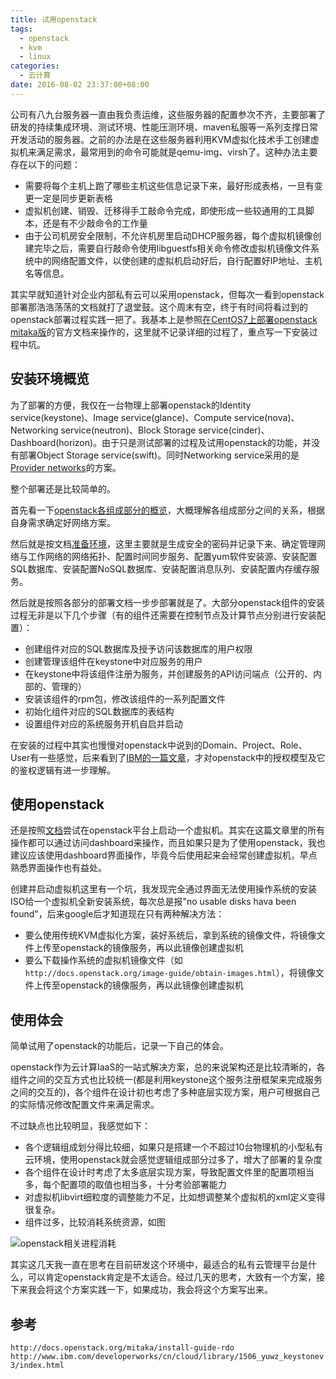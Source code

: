 ```yaml
---
title: 试用openstack
tags:
  - openstack
  - kvm
  - linux
categories:
  - 云计算
date: 2016-08-02 23:37:00+08:00
---
```

公司有八九台服务器一直由我负责运维，这些服务器的配置参次不齐，主要部署了研发的持续集成环境、测试环境、性能压测环境、maven私服等一系列支撑日常开发活动的服务器。之前的办法是在这些服务器利用KVM虚拟化技术手工创建虚拟机来满足需求，最常用到的命令可能就是qemu-img、virsh了。这种办法主要存在以下的问题：

* 需要将每个主机上跑了哪些主机这些信息记录下来，最好形成表格，一旦有变更一定是同步更新表格
* 虚拟机创建、销毁、迁移得手工敲命令完成，即使形成一些较通用的工具脚本，还是有不少敲命令的工作量
* 由于公司机房安全限制，不允许机房里启动DHCP服务器，每个虚拟机镜像创建完毕之后，需要自行敲命令使用libguestfs相关命令修改虚拟机镜像文件系统中的网络配置文件，以使创建的虚拟机启动好后，自行配置好IP地址、主机名等信息。

其实早就知道针对企业内部私有云可以采用openstack，但每次一看到openstack部署那浩浩荡荡的文档就打了退堂鼓。这个周末有空，终于有时间将看过到的openstack部署过程实践一把了。我基本上是参照[在CentOS7上部署openstack mitaka版](http://docs.openstack.org/mitaka/install-guide-rdo/)的官方文档来操作的，这里就不记录详细的过程了，重点写一下安装过程中坑。

## 安装环境概览

为了部署的方便，我仅在一台物理上部署openstack的Identity service(keystone)、Image service(glance)、Compute service(nova)、Networking service(neutron)、Block Storage service(cinder)、Dashboard(horizon)。由于只是测试部署的过程及试用openstack的功能，并没有部署Object Storage service(swift)。同时Networking service采用的是[Provider networks](http://docs.openstack.org/mitaka/install-guide-rdo/overview.html#id4)的方案。

整个部署还是比较简单的。

首先看一下[openstack各组成部分的概览](http://docs.openstack.org/mitaka/install-guide-rdo/overview.html)，大概理解各组成部分之间的关系，根据自身需求确定好网络方案。

然后就是按文档[准备环境](http://docs.openstack.org/mitaka/install-guide-rdo/environment.html)，这里主要就是生成安全的密码并记录下来、确定管理网络与工作网络的网络拓扑、配置时间同步服务、配置yum软件安装源、安装配置SQL数据库、安装配置NoSQL数据库、安装配置消息队列、安装配置内存缓存服务。

然后就是按照各部分的部署文档一步步部署就是了。大部分openstack组件的安装过程无非是以下几个步骤（有的组件还需要在控制节点及计算节点分别进行安装配置）：

* 创建组件对应的SQL数据库及授予访问该数据库的用户权限
* 创建管理该组件在keystone中对应服务的用户
* 在keystone中将该组件注册为服务，并创建服务的API访问端点（公开的、内部的、管理的）
* 安装该组件的rpm包，修改该组件的一系列配置文件
* 初始化组件对应的SQL数据库的表结构
* 设置组件对应的系统服务开机自启并启动

在安装的过程中其实也慢慢对openstack中说到的Domain、Project、Role、User有一些感觉，后来看到了[IBM的一篇文章](http://www.ibm.com/developerworks/cn/cloud/library/1506_yuwz_keystonev3/index.html)，才对openstack中的授权模型及它的鉴权逻辑有进一步理解。

##  使用openstack

还是按照[文档](http://docs.openstack.org/mitaka/install-guide-rdo/launch-instance.html)尝试在openstack平台上启动一个虚拟机。其实在这篇文章里的所有操作都可以通过访问dashboard来操作，而且如果只是为了使用openstack，我也建议应该使用dashboard界面操作，毕竟今后使用起来会经常创建虚拟机，早点熟悉界面操作也有益处。

创建并启动虚拟机这里有一个坑，我发现完全通过界面无法使用操作系统的安装ISO给一个虚拟机全新安装系统，每次总是报"no usable disks hava been found"，后来google后才知道现在只有两种解决方法：

* 要么使用传统KVM虚拟化方案，装好系统后，拿到系统的镜像文件，将镜像文件上传至openstack的镜像服务，再以此镜像创建虚拟机
* 要么下载操作系统的虚拟机镜像文件（如`http://docs.openstack.org/image-guide/obtain-images.html`），将镜像文件上传至openstack的镜像服务，再以此镜像创建虚拟机

## 使用体会

简单试用了openstack的功能后，记录一下自己的体会。

openstack作为云计算IaaS的一站式解决方案，总的来说架构还是比较清晰的，各组件之间的交互方式也比较统一(都是利用keystone这个服务注册框架来完成服务之间的交互的)，各个组件在设计初也考虑了多种底层实现方案，用户可根据自己的实际情况修改配置文件来满足需求。

不过缺点也比较明显，我感觉如下：

* 各个逻辑组成划分得比较细，如果只是搭建一个不超过10台物理机的小型私有云环境，使用openstack就会感觉逻辑组成部分过多了，增大了部署的复杂度
* 各个组件在设计时考虑了太多底层实现方案，导致配置文件里的配置项相当多，每个配置项的取值也相当多，十分考验部署能力
* 对虚拟机libvirt细粒度的调整能力不足，比如想调整某个虚拟机的xml定义变得很复杂。
* 组件过多，比较消耗系统资源，如图

![openstack相关进程消耗](http://blog-images-1252238296.cosgz.myqcloud.com/openstack_processes.png)

其实这几天我一直在思考在目前研发这个环境中，最适合的私有云管理平台是什么，可以肯定openstack肯定是不太适合。经过几天的思考，大致有一个方案，接下来我会将这个方案实践一下，如果成功，我会将这个方案写出来。

## 参考

`http://docs.openstack.org/mitaka/install-guide-rdo`
`http://www.ibm.com/developerworks/cn/cloud/library/1506_yuwz_keystonev3/index.html`
